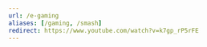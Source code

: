```yaml
---
url: /e-gaming
aliases: [/gaming, /smash]
redirect: https://www.youtube.com/watch?v=k7gp_rP5rFE
---
```

